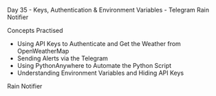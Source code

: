 Day 35 - Keys, Authentication & Environment Variables - Telegram Rain Notifier

Concepts Practised

- Using API Keys to Authenticate and Get the Weather from OpenWeatherMap
- Sending Alerts via the Telegram
- Using PythonAnywhere to Automate the Python Script
- Understanding Environment Variables and Hiding API Keys

Rain Notifier
